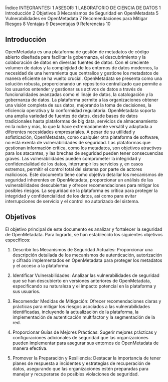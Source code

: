 Índice
INTEGRANTES: 1
ASESOR: 1
LABORATORIO DE CIENCIA DE DATOS 1
Introducción 2
Objetivos 3
Mecanismos de Seguridad en OpenMetadata 5
Vulnerabilidades en OpenMetadata 7
Recomendaciones para Mitigar Riesgos 8
Ventajas 9
Desventajas 9
Referencias 10

## Introducción

OpenMetadata es una plataforma de gestión de metadatos de código abierto diseñada para facilitar la gobernanza, el descubrimiento y la colaboración de datos en diversas fuentes de datos. Con el creciente volumen de datos y la complejidad de los entornos de datos modernos, la necesidad de una herramienta que centralice y gestione los metadatos de manera eficiente se ha vuelto crucial. OpenMetadata se presenta como una solución robusta, proporcionando un repositorio centralizado que permite a los usuarios entender y gestionar sus activos de datos a través de funcionalidades avanzadas como el linaje de datos, la catalogación y la gobernanza de datos.
La plataforma permite a las organizaciones obtener una visión completa de sus datos, mejorando la toma de decisiones, la eficiencia operativa y la conformidad regulatoria. OpenMetadata soporta una amplia variedad de fuentes de datos, desde bases de datos tradicionales hasta plataformas de big data, servicios de almacenamiento en la nube y más, lo que la hace extremadamente versátil y adaptada a diferentes necesidades empresariales.
A pesar de su utilidad y sofisticación, OpenMetadata, como cualquier otra plataforma de software, no está exenta de vulnerabilidades de seguridad. Las plataformas que gestionan información crítica, como los metadatos, son objetivos atractivos para los atacantes, y las brechas de seguridad pueden tener consecuencias graves. Las vulnerabilidades pueden comprometer la integridad y confidencialidad de los datos, interrumpir los servicios y, en casos extremos, permitir el control total del sistema por parte de actores maliciosos.
Este documento tiene como objetivo detallar los mecanismos de seguridad inherentes en OpenMetadata, proporcionar un análisis de las vulnerabilidades descubiertas y ofrecer recomendaciones para mitigar los posibles riesgos. La seguridad de la plataforma es crítica para proteger la integridad y confidencialidad de los datos, así como para evitar interrupciones de servicio y el control no autorizado del sistema.

## Objetivos

El objetivo principal de este documento es analizar y fortalecer la seguridad de OpenMetadata. Para lograrlo, se han establecido los siguientes objetivos específicos:

1. Describir los Mecanismos de Seguridad Actuales:
   Proporcionar una descripción detallada de los mecanismos de autenticación, autorización y cifrado implementados en OpenMetadata para proteger los metadatos y el acceso a la plataforma.

2. Identificar Vulnerabilidades:
   Analizar las vulnerabilidades de seguridad que se han descubierto en versiones anteriores de OpenMetadata, especificando su naturaleza y el impacto potencial en la plataforma y sus usuarios.

3. Recomendar Medidas de Mitigación:
   Ofrecer recomendaciones claras y prácticas para mitigar los riesgos asociados a las vulnerabilidades identificadas, incluyendo la actualización de la plataforma, la implementación de autenticación multifactor y la segmentación de la red.

4. Proporcionar Guías de Mejores Prácticas:
   Sugerir mejores prácticas y configuraciones adicionales de seguridad que las organizaciones pueden implementar para asegurar sus entornos de OpenMetadata de manera efectiva.

5. Promover la Preparación y Resiliencia:
   Destacar la importancia de tener planes de respuesta a incidentes y estrategias de recuperación de datos, asegurando que las organizaciones estén preparadas para manejar y recuperarse de posibles violaciones de seguridad.
